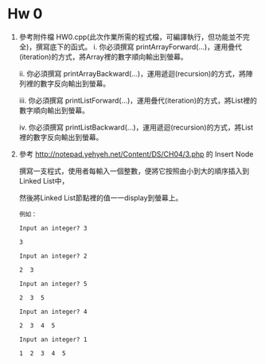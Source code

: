 # Hw 0

1. 參考附件檔 HW0.cpp(此次作業所需的程式檔，可編譯執行，但功能並不完全)，撰寫底下的函式。
   i. 你必須撰寫 printArrayForward(...)，運用疊代(iteration)的方式，將Array裡的數字順向輸出到螢幕。 
   
   ii. 你必須撰寫 printArrayBackward(...)，運用遞迴(recursion)的方式，將陣列裡的數字反向輸出到螢幕。
   
   iii. 你必須撰寫 printListForward(...)，運用疊代(iteration)的方式，將List裡的數字順向輸出到螢幕。
   
   iv. 你必須撰寫 printListBackward(...)，運用遞迴(recursion)的方式，將List裡的數字反向輸出到螢幕。

2. 參考 http://notepad.yehyeh.net/Content/DS/CH04/3.php 的 Insert Node

   撰寫一支程式，使用者每輸入一個整數，便將它按照由小到大的順序插入到Linked List中，

   然後將Linked List節點裡的值一一display到螢幕上。

   ```
   例如：

   Input an integer? 3

   3

   Input an integer? 2

   2  3

   Input an integer? 5

   2  3  5

   Input an integer? 4

   2  3  4  5

   Input an integer? 1

   1  2  3  4  5
   ```